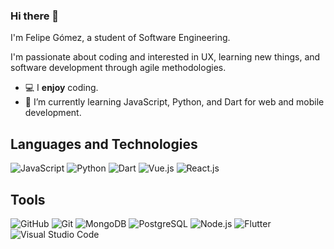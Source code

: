 ### Hi there 👋

I'm Felipe Gómez, a student of Software Engineering.

I'm passionate about coding and interested in UX, learning new things, and software development through agile methodologies.

- 💻 I **enjoy** coding.
- 🌱 I’m currently learning JavaScript, Python, and Dart for web and mobile development.

## Languages and Technologies

![JavaScript](https://img.shields.io/badge/-JavaScript-000000?style=flat&logo=javascript)
![Python](https://img.shields.io/badge/-Python-000000?style=flat&logo=python)
![Dart](https://img.shields.io/badge/-Dart-000000?style=flat&logo=dart)
![Vue.js](https://img.shields.io/badge/-Vue.js-000000?style=flat&logo=vue.js)
![React.js](https://img.shields.io/badge/-React.js-000000?style=flat&logo=react)

## Tools

![GitHub](https://img.shields.io/badge/-GitHub-000000?style=flat&logo=github)
![Git](https://img.shields.io/badge/-Git-000000?style=flat&logo=git)
![MongoDB](https://img.shields.io/badge/-MongoDB-000000?style=flat&logo=mongodb)
![PostgreSQL](https://img.shields.io/badge/-PostgreSQL-000000?style=flat&logo=postgresql)
![Node.js](https://img.shields.io/badge/-Node.js-000000?style=flat&logo=node.js)
![Flutter](https://img.shields.io/badge/-Flutter-000000?style=flat&logo=flutter)
![Visual Studio Code](https://img.shields.io/badge/-Visual%20Studio%20Code-000000?style=flat&logo=visual-studio-code)
